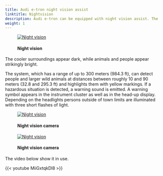 ```yaml
---
title: Audi e-tron night vision assist
linktitle: Nightvision
description: Audi e-tron can be equipped with night vision assist. The night vision assist that is avaiable for Audi e-tron uses a far infrared camera. It reacts to the heat given off by objects. Converted to black and white images, the information can be viewed in the instrument cluster or Audi virtual cockpit.
weight: 1
---
```

<!-- markdownlint-disable MD033 -->
<figure>
    <a href="https://media.electrichasgoneaudi.net/multimedia/models/e-tron/technology/drivingassistance/nightvision/nightvision.jpg">
        <img src="https://media.electrichasgoneaudi.net/multimedia/models/e-tron/technology/drivingassistance/nightvision/nightvisions.jpg"
        class="img-fluid" alt="Night vision" title="Night vision">
    </a>
    <figcaption><h4>Night vision</h4></figcaption>
</figure>

The cooler surroundings appear dark, while animals and people appear strikingly bright.

The system, which has a range of up to 300 meters (984.3 ft), can detect people and larger wild animals at distances between roughly 10 and 90 meters (32.8 and 295.3 ft) and highlights them with yellow markings. If a hazardous situation is detected, a warning sound is emitted. A warning symbol appears in the instrument cluster as well as in the head-up display. Depending on the headlights persons outside of town limits are illuminated with three short flashes of light.

<figure>
    <a href="https://media.electrichasgoneaudi.net/multimedia/models/e-tron/technology/drivingassistance/nightvision/nightvisioncamera.jpg">
        <img src="https://media.electrichasgoneaudi.net/multimedia/models/e-tron/technology/drivingassistance/nightvision/nightvisioncameras.jpg"
        class="img-fluid" alt="Night vision" title="Night vision">
    </a>
    <figcaption><h4>Night vision camera</h4></figcaption>
</figure>

<figure>
    <a href="https://media.electrichasgoneaudi.net/multimedia/models/e-tron/technology/drivingassistance/nightvision/camera.jpg">
        <img src="https://media.electrichasgoneaudi.net/multimedia/models/e-tron/technology/drivingassistance/nightvision/cameras.jpg"
        class="img-fluid" alt="Night vision" title="Night vision">
    </a>
    <figcaption><h4>Night vision camera</h4></figcaption>
</figure>

The video below show it in use.

{{< youtube MiiGxtqkDl8 >}}